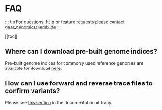 # FAQ

::: tip
For questions, help or feature requests please contact gear_genomics@embl.de
:::

[[toc]]

## Where can I download pre-built genome indices?

Pre-built genome indices for commonly used reference genomes are available for download [here](https://gear.embl.de/data/tracy/).

## How can I use forward and reverse trace files to confirm variants?

Please see [this section](/cli/#using-forward-and-reverse-ab1-files-to-improve-variant-calling) in the documentation of tracy.
